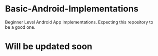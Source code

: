 # Basic-Android-Implementations
Beginner Level Android App Implementations.
Expecting this repository to be a good one.
# Will be updated soon
